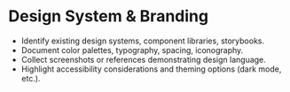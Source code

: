 # Design System & Branding

- Identify existing design systems, component libraries, storybooks.
- Document color palettes, typography, spacing, iconography.
- Collect screenshots or references demonstrating design language.
- Highlight accessibility considerations and theming options (dark mode, etc.).

